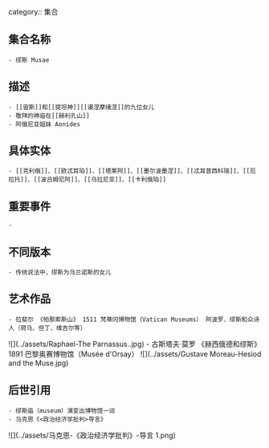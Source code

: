category:: 集合
## 集合名称
	- 缪斯 Musae
## 描述
	- [[宙斯]]和[[提坦神]][[谟涅摩绪涅]]的九位女儿
	- 敬拜的神庙在[[赫利孔山]]
	- 阿俄尼亚姐妹 Aonides
## 具体实体
	- [[克利俄]]、[[欧忒耳珀]]、[[塔莱阿]]、[[墨尔波墨涅]]、[[忒耳普西科瑞]]、[[厄拉托]]、[[波吕姆尼阿]]、[[乌拉尼亚]]、[[卡利俄珀]]
## 重要事件
	-
## 不同版本
	- 传统说法中，缪斯为乌兰诺斯的女儿
## 艺术作品
	- 拉斐尔 《帕那索斯山》 1511 梵蒂冈博物馆（Vatican Museums） 阿波罗、缪斯和众诗人（荷马、但丁、维吉尔等）
 ![](../assets/Raphael-The Parnassus..jpg)
	- 古斯塔夫·莫罗 《赫西俄德和缪斯》 1891 巴黎奥赛博物馆（Musée d'Orsay）
 ![](../assets/Gustave Moreau-Hesiod and the Muse.jpg)
## 后世引用
	- 缪斯庙（museum）演变出博物馆一词
	- 马克思《<政治经济学批判>导言》
 ![](../assets/马克思-《政治经济学批判》-导言 1.png)
